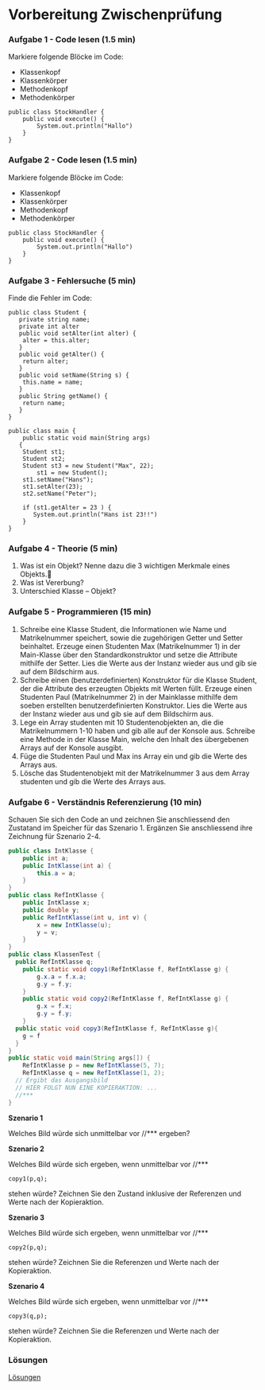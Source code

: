 # Vorbereitung Zwischenprüfung

### Aufgabe 1 - Code lesen (1.5 min)

Markiere folgende Blöcke im Code:

* Klassenkopf
* Klassenkörper
* Methodenkopf
* Methodenkörper

```
public class StockHandler {
	public void execute() {
		System.out.println("Hallo")
	}
}
```

### Aufgabe 2 - Code lesen (1.5 min)

Markiere folgende Blöcke im Code:

* Klassenkopf
* Klassenkörper
* Methodenkopf
* Methodenkörper

```
public class StockHandler {
	public void execute() {
		System.out.println("Hallo")
	}
}
```

### Aufgabe 3 - Fehlersuche (5 min)

Finde die Fehler im Code:

```
public class Student {
   private string name;
   private int alter
   public void setAlter(int alter) {
	alter = this.alter;
   }
   public void getAlter() {
	return alter;
   }
   public void setName(String s) {
	this.name = name;
   }
   public String getName() {
	return name;
   }
}

public class main {
    public static void main(String args)
   {
	Student st1;
	Student st2;
	Student st3 = new Student("Max", 22);
		st1 = new Student();
	st1.setName("Hans");
	st1.setAlter(23);
	st2.setName("Peter");

	if (st1.getAlter = 23 ) {
	   System.out.println("Hans ist 23!!")
	}
}
```

### Aufgabe 4 - Theorie (5 min)

1. Was ist ein Objekt? Nenne dazu die 3 wichtigen Merkmale eines Objekts.
2. Was ist Vererbung?
3. Unterschied Klasse – Objekt?


### Aufgabe 5 - Programmieren (15 min)

1. Schreibe eine Klasse Student, die Informationen wie Name und Matrikelnummer speichert, sowie die zugehörigen Getter und Setter beinhaltet. Erzeuge einen Studenten Max (Matrikelnummer 1) in der Main-Klasse über den Standardkonstruktor und setze die Attribute mithilfe der Setter. Lies die Werte aus der Instanz wieder aus und gib sie auf dem Bildschirm aus.
2. Schreibe einen (benutzerdefinierten) Konstruktor für die Klasse Student, der die Attribute des erzeugten Objekts mit Werten füllt. Erzeuge einen Studenten Paul (Matrikelnummer 2) in der Mainklasse mithilfe dem soeben erstellten benutzerdefinierten Konstruktor. Lies die Werte aus der Instanz wieder aus und gib sie auf dem Bildschirm aus.
3. Lege ein Array studenten mit 10 Studentenobjekten an, die die Matrikelnummern 1-10 haben und gib alle auf der Konsole aus. Schreibe eine Methode in der Klasse Main, welche den Inhalt des übergebenen Arrays auf der Konsole ausgibt.
4. Füge die Studenten Paul und Max ins Array ein und gib die Werte des Arrays aus.
5. Lösche das Studentenobjekt mit der Matrikelnummer 3 aus dem Array studenten und gib die Werte des Arrays aus.

### Aufgabe 6 - Verständnis Referenzierung (10 min)

Schauen Sie sich den Code an und zeichnen Sie anschliessend den Zustatand im Speicher für das Szenario 1.
Ergänzen Sie anschliessend ihre Zeichnung für Szenario 2-4.

```java
public class IntKlasse {
	public int a;
	public IntKlasse(int a) {
		this.a = a;
	}
}
public class RefIntKlasse {
	public IntKlasse x;
	public double y;
	public RefIntKlasse(int u, int v) {
		x = new IntKlasse(u);
		y = v;
	}
}
public class KlassenTest {
  public RefIntKlasse q;
	public static void copy1(RefIntKlasse f, RefIntKlasse g) {
		g.x.a = f.x.a;
		g.y = f.y;
	}
	public static void copy2(RefIntKlasse f, RefIntKlasse g) {
		g.x = f.x;
		g.y = f.y;
	}
  public static void copy3(RefIntKlasse f, RefIntKlasse g){
    g = f
  }
}
public static void main(String args[]) {
	RefIntKlasse p = new RefIntKlasse(5, 7);
	RefIntKlasse q = new RefIntKlasse(1, 2);
  // Ergibt das Ausgangsbild
  // HIER FOLGT NUN EINE KOPIERAKTION: ...
  //***
}
```

**Szenario 1**

Welches Bild würde sich unmittelbar vor //*** ergeben?

**Szenario 2**

Welches Bild würde sich ergeben, wenn unmittelbar vor //***

    copy1(p,q);

stehen würde? Zeichnen Sie den Zustand inklusive der Referenzen und Werte nach der Kopieraktion.

**Szenario 3**

Welches Bild würde sich ergeben, wenn unmittelbar vor //***

    copy2(p,q);

stehen würde? Zeichnen Sie die Referenzen und Werte nach der Kopieraktion.

**Szenario 4**

Welches Bild würde sich ergeben, wenn unmittelbar vor //***

    copy3(q,p);

stehen würde? Zeichnen Sie die Referenzen und Werte nach der Kopieraktion.

### Lösungen

[Lösungen](Week7_Keys.md)
